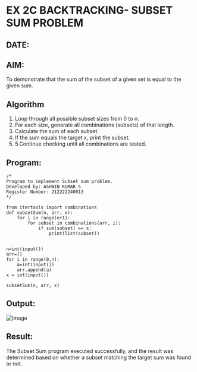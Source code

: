 # EX 2C BACKTRACKING- SUBSET SUM PROBLEM
## DATE:
## AIM:
To demonstrate that the sum of the subset of a given set is equal to the given sum.


## Algorithm
1. Loop through all possible subset sizes from 0 to n.
2. For each size, generate all combinations (subsets) of that length.
3. Calculate the sum of each subset.
4. If the sum equals the target x, print the subset.
5. 5.Continue checking until all combinations are tested.

## Program:
```
/*
Program to implement Subset sum problem.
Developed by: ASHWIN KUMAR S
Register Number: 212222240013
*/
```
```
from itertools import combinations
def subsetSum(n, arr, x):
	for i in range(n+1):
		for subset in combinations(arr, i):
			if sum(subset) == x:
				print(list(subset))


n=int(input())
arr=[]
for i in range(0,n):
    a=int(input())
    arr.append(a)
x = int(input())

subsetSum(n, arr, x)
```

## Output:
![image](https://github.com/user-attachments/assets/2416919f-3ad4-4349-bcae-205c012ee885)




## Result:
The Subset Sum program executed successfully, and the result was determined based on whether a subset matching the target sum was found or not.
